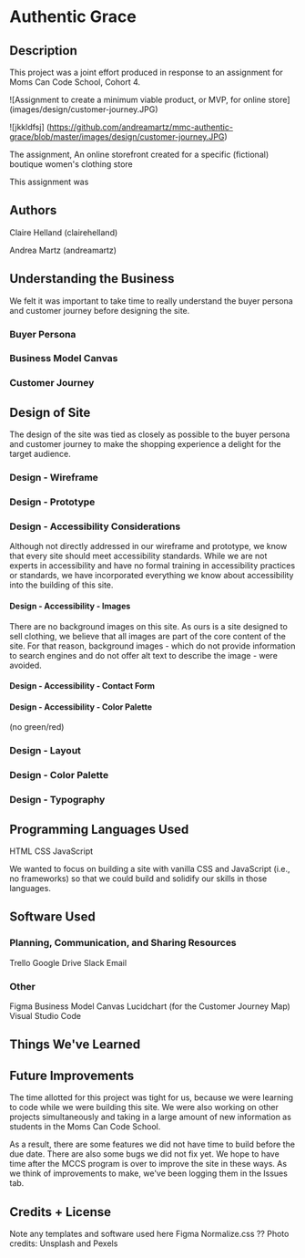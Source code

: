 # Authentic Grace

## Description

This project was a joint effort produced in response to an assignment for Moms Can Code School, Cohort 4.  

![Assignment to create a minimum viable product, or MVP, for online store] (images/design/customer-journey.JPG)

![jkkldfsj] (https://github.com/andreamartz/mmc-authentic-grace/blob/master/images/design/customer-journey.JPG)

The assignment, An online storefront created for a specific (fictional) boutique women's clothing store

This assignment was 

## Authors

Claire Helland (clairehelland)

Andrea Martz (andreamartz)


## Understanding the Business

We felt it was important to take time to really understand the buyer persona and customer journey before designing the site.

### Buyer Persona

### Business Model Canvas



### Customer Journey

## Design of Site

The design of the site was tied as closely as possible to the buyer persona and customer journey to make the shopping experience a delight for the target audience.

### Design - Wireframe

### Design - Prototype

### Design - Accessibility Considerations

Although not directly addressed in our wireframe and prototype, we know that every site should meet accessibility standards.  While we are not experts in accessibility and have no formal training in accessibility practices or standards, we have incorporated everything we know about accessibility into the building of this site.

#### Design - Accessibility - Images

There are no background images on this site.  As ours is a site designed to sell clothing, we believe that all images are part of the core content of the site.  For that reason, background images - which do not provide information to search engines and do not offer alt text to describe the image - were avoided.

#### Design - Accessibility - Contact Form

#### Design - Accessibility - Color Palette

(no green/red)

### Design - Layout



### Design - Color Palette

### Design - Typography

## Programming Languages Used

HTML
CSS
JavaScript

We wanted to focus on building a site with vanilla CSS and JavaScript (i.e., no frameworks) so that we could build and solidify our skills in those languages.

## Software Used

### Planning, Communication, and Sharing Resources

Trello
Google Drive
Slack
Email

### Other

Figma
Business Model Canvas
Lucidchart (for the Customer Journey Map)
Visual Studio Code

## Things We've Learned

## Future Improvements

The time allotted for this project was tight for us, because we were learning to code while we were building this site.  We were also working on other projects simultaneously and taking in a large amount of new information as students in the Moms Can Code School.

As a result, there are some features we did not have time to build before the due date.  There are also some bugs we did not fix yet.  We hope to have time after the MCCS program is over to improve the site in these ways.  As we think of improvements to make, we've been logging them in the Issues tab.

## Credits + License

Note any templates and software used here
Figma
Normalize.css ??
Photo credits: Unsplash and Pexels


